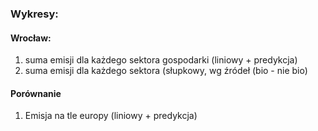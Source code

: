 ### Wykresy:
#### Wrocław:
1. suma emisji dla każdego sektora gospodarki (liniowy + predykcja)
2. suma emisji dla każdego sektora (słupkowy, wg źródeł (bio - nie bio)

#### Porównanie
1. Emisja na tle europy (liniowy + predykcja)